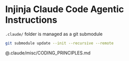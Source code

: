 # Injinja Claude Code Agentic Instructions

`.claude/` folder is managed as a git submodule

```sh
git submodule update --init --recursive --remote
```

@.claude/misc/CODING_PRINCIPLES.md
